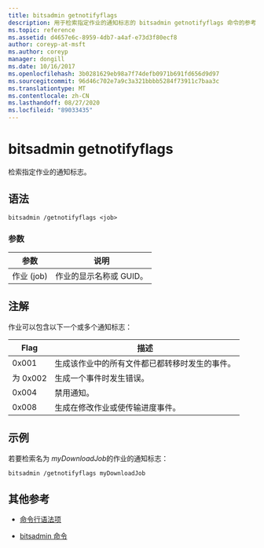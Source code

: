 ```yaml
---
title: bitsadmin getnotifyflags
description: 用于检索指定作业的通知标志的 bitsadmin getnotifyflags 命令的参考文章。
ms.topic: reference
ms.assetid: d4657e6c-8959-4db7-a4af-e73d3f80ecf8
author: coreyp-at-msft
ms.author: coreyp
manager: dongill
ms.date: 10/16/2017
ms.openlocfilehash: 3b0281629eb98a7f74defb0971b691fd656d9d97
ms.sourcegitcommit: 96d46c702e7a9c3a321bbbb5284f73911c7baa3c
ms.translationtype: MT
ms.contentlocale: zh-CN
ms.lasthandoff: 08/27/2020
ms.locfileid: "89033435"
---
```

# <a name="bitsadmin-getnotifyflags"></a>bitsadmin getnotifyflags

检索指定作业的通知标志。

## <a name="syntax"></a>语法

```
bitsadmin /getnotifyflags <job>
```

### <a name="parameters"></a>参数

| 参数 | 说明 |
| -------------- | -------------- |
| 作业 (job) | 作业的显示名称或 GUID。 |

## <a name="remarks"></a>注解

作业可以包含以下一个或多个通知标志：

| Flag | 描述 |
| ----- | ----- |
| 0x001 | 生成该作业中的所有文件都已都转移时发生的事件。 |
| 为 0x002 | 生成一个事件时发生错误。 |
| 0x004 | 禁用通知。 |
| 0x008 | 生成在修改作业或使传输进度事件。 |

## <a name="examples"></a>示例

若要检索名为 *myDownloadJob*的作业的通知标志：

```
bitsadmin /getnotifyflags myDownloadJob
```

## <a name="additional-references"></a>其他参考

- [命令行语法项](command-line-syntax-key.md)

- [bitsadmin 命令](bitsadmin.md)

